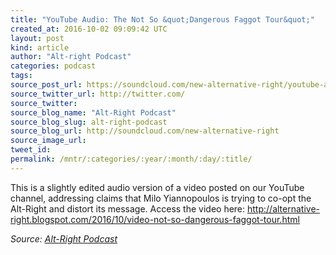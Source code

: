 ```yaml
---
title: "YouTube Audio: The Not So &quot;Dangerous Faggot Tour&quot;"
created_at: 2016-10-02 09:09:42 UTC
layout: post
kind: article
author: "Alt-right Podcast"
categories: podcast
tags: 
source_post_url: https://soundcloud.com/new-alternative-right/youtube-audio-the-not-so-dangerous-faggot-tour
source_twitter_url: http://twitter.com/
source_twitter: 
source_blog_name: "Alt-Right Podcast"
source_blog_slug: alt-right-podcast
source_blog_url: http://soundcloud.com/new-alternative-right
source_image_url: 
tweet_id:
permalink: /mntr/:categories/:year/:month/:day/:title/
---
```

This is a slightly edited audio version of a video posted on our YouTube channel, addressing claims that Milo Yiannopoulos is trying to co-opt the Alt-Right and distort its message. Access the video here: http://alternative-right.blogspot.com/2016/10/video-not-so-dangerous-faggot-tour.html<div class="">
    <i>Source: <a href="http://soundcloud.com/new-alternative-right">Alt-Right Podcast</a></i>
</div>

